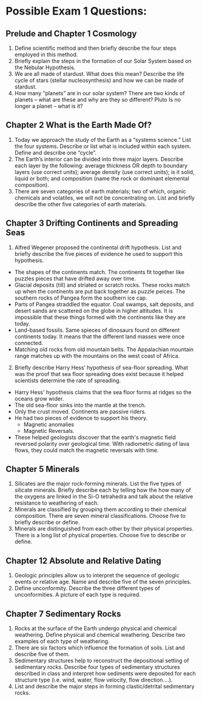 Possible Exam 1 Questions:
==========================

Prelude and Chapter 1 Cosmology
-------------------------------
1. Define scientific method and then briefly describe the four steps
   employed in this method.
2. Briefly explain the steps in the formation of our Solar System based
   on the Nebular Hypothesis.
3. We are all made of stardust. What does this mean? Describe the life
   cycle of stars (stellar nucleosynthesis) and how we can be made of
stardust.
4. How many “planets” are in our solar system? There are two kinds of
   planets – what are these and why are they so different? Pluto Is no
longer a planet – what is it?

Chapter 2 What is the Earth Made Of?
------------------------------------
1. Today we approach the study of the Earth as a “systems science.” List
   the four systems. Describe or list what is included within each
system. Define and describe one “cycle”.
2. The Earth’s interior can be divided into three major layers. Describe
   each layer by the following: average thickness OR depth to boundary
layers (use correct units); average density (use correct units); is it
solid, liquid or both; and composition (name the rock or dominant
elemental composition).
3. There are seven categories of earth materials; two of which, organic
   chemicals and volatiles, we will not be concentrating on. List and
briefly describe the other five categories of earth materials.

Chapter 3 Drifting Continents and Spreading Seas
------------------------------------------------
1. Alfred Wegener proposed the continental drift hypothesis. List and
   briefly describe the five pieces of evidence he used to support this
hypothesis.
  * The shapes of the continents match. The continents fit together like
    puzzles pieces that have drifted away over time.
  * Glacial deposits (till) and striated or scratch rocks. These rocks
    match up when the continents are put back together as puzzle peices.
    The southern rocks of Pangea form the southern ice cap.
  * Parts of Pangea straddled the equator. Coal swamps, salt deposits,
    and desert sands are scattered on the globe in higher altitudes. It
    is impossible that these things formed with the continents like they
    are today.
  * Land-based fossils. Same spieces of dinosaurs found on different
    continents today. It means that the different land masses were once
    connected.
  * Matching old rocks from old mountain belts. The Appalachian mountain
    range matches up with the mountains on the west coast of Africa.
2. Briefly describe Harry Hess’ hypothesis of sea-floor spreading. What
   was the proof that sea floor spreading does exist because it helped
scientists determine the rate of spreading.
  * Harry Hess' hypothesis claims that the sea floor forms at ridges so
    the oceans grow wider.
  * The old sea-floor sinks into the mantle at the trench.
  * Only the crust moved. Continents are passive riders. 
  * He had two pieces of evidence to support his theory.
    * Magnetic anomalies
    * Magnetic Reversals.
  * These helped geologists discover that the earth's magnetic field
    reversed polarity over geological time. With radiometric dating of
    lava flows, they could match the magnetic reversals with time.

Chapter 5 Minerals
------------------
1. Silicates are the major rock-forming minerals. List the five types of
   silicate minerals. Briefly describe each by telling how the how many
of the oxygens are linked in the Si-O tetrahedra and talk about the
relative resistance to weathering of each.
2. Minerals are classified by grouping them according to their chemical
   composition. There are seven mineral classifications. Choose five to
briefly describe or define.
3. Minerals are distinguished from each other by their physical
   properties. There is a long list of physical properties. Choose five
to describe or define. 

Chapter 12 Absolute and Relative Dating
---------------------------------------
1. Geologic principles allow us to interpret the sequence of geologic
   events or relative age. Name and describe five of the seven
principles.
2.  Define unconformity. Describe the three different types of
    unconformities. A picture of each type is required. 

Chapter 7 Sedimentary Rocks
---------------------------
1. Rocks at the surface of the Earth undergo physical and chemical
   weathering. Define physical and chemical weathering.  Describe two
examples of each type of weathering.
2. There are six factors which influence the formation of soils. List
   and describe five of them. 
3. Sedimentary structures help to reconstruct the depositional setting
   of sedimentary rocks. Describe four types of sedimentary structures
described in class and interpret how sediments were deposited for each
structure type (i.e. wind, water, flow velocity, flow direction….).  
4. List and describe the major steps in forming clastic/detrital
   sedimentary rocks.
